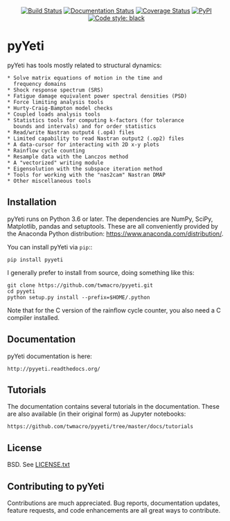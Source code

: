 <p align="center">
<a href="https://travis-ci.org/twmacro/pyyeti"><img alt="Build Status" src="https://travis-ci.org/twmacro/pyyeti.svg?branch=master"></a>
<a href="https://pyyeti.readthedocs.org"><img alt="Documentation Status" src="https://readthedocs.org/projects/pyyeti/badge/?version=latest"></a>
<a href="https://coveralls.io/github/twmacro/pyyeti?branch=master"><img alt="Coverage Status" src="https://coveralls.io/repos/github/twmacro/pyyeti/badge.svg?branch=master"></a>
<a href="https://pypi.python.org/pypi/pyyeti"><img alt="PyPI" src="https://img.shields.io/pypi/v/pyyeti.svg"></a>
<a href="https://github.com/twmacro/pyyeti"><img alt="Code style: black" src="https://img.shields.io/badge/code%20style-black-000000.svg"></a>
</p>


# pyYeti

pyYeti has tools mostly related to structural dynamics:

    * Solve matrix equations of motion in the time and
      frequency domains
    * Shock response spectrum (SRS)
    * Fatigue damage equivalent power spectral densities (PSD)
    * Force limiting analysis tools
    * Hurty-Craig-Bampton model checks
    * Coupled loads analysis tools
    * Statistics tools for computing k-factors (for tolerance
      bounds and intervals) and for order statistics
    * Read/write Nastran output4 (.op4) files
    * Limited capability to read Nastran output2 (.op2) files
    * A data-cursor for interacting with 2D x-y plots
    * Rainflow cycle counting
    * Resample data with the Lanczos method
    * A "vectorized" writing module
    * Eigensolution with the subspace iteration method
    * Tools for working with the "nas2cam" Nastran DMAP
    * Other miscellaneous tools


## Installation

pyYeti runs on Python 3.6 or later. The dependencies are NumPy, SciPy,
Matplotlib, pandas and setuptools. These are all conveniently provided
by the Anaconda Python distribution:
https://www.anaconda.com/distribution/.

You can install pyYeti via `pip`::

    pip install pyyeti

I generally prefer to install from source, doing something like this:

    git clone https://github.com/twmacro/pyyeti.git
    cd pyyeti
    python setup.py install --prefix=$HOME/.python

Note that for the C version of the rainflow cycle counter, you also
need a C compiler installed.


## Documentation

pyYeti documentation is here:

    http://pyyeti.readthedocs.org/


## Tutorials

The documentation contains several tutorials in the documentation.
These are also available (in their original form) as Jupyter
notebooks:

    https://github.com/twmacro/pyyeti/tree/master/docs/tutorials


## License

BSD. See [LICENSE.txt](LICENSE.txt)


## Contributing to pyYeti

Contributions are much appreciated. Bug reports, documentation
updates, feature requests, and code enhancements are all great
ways to contribute.
